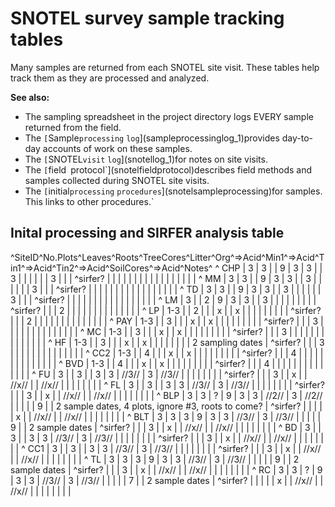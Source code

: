 # SNOTEL survey sample tracking tables

Many samples are returned from each SNOTEL site visit. These tables help
track them as they are processed and analyzed.

 **See also:**

* The sampling spreadsheet in the project directory logs EVERY sample returned from the field.
* The `[`Sample`processing`
`log`](sampleprocessinglog_1)provides day-to-day accounts of work on these samples.
* The `[`SNOTEL`visit`
`log`](snotellog_1)for notes on site visits.
* The `[`field`
`protocol`](snotelfieldprotocol)describes field methods and samples collected during SNOTEL site visits.
* The `[`initial`processing`
`procedures`](snotelsampleprocessing)for samples. This links to other procedures.`

## Inital processing and SIRFER analysis table

\^SiteID\^No.Plots\^Leaves\^Roots\^TreeCores\^Litter\^Org\^=&gt;Acid\^Min1\^=&gt;Acid\^Tin1\^=&gt;Acid\^Tin2\^=&gt;Acid\^SoilCores\^=&gt;Acid\^Notes\^
\^ CHP | 3 | 3 | | 9 | 3 | 3 | | 3 | | | | | | 3 | | | \^sirfer? | | | |
| | | | | | | | | | | | | \^ MM | 3 | 3 | | 9 | 3 | 3 | | 3 | | | | | |
3 | | | \^sirfer? | | | | | | | | | | | | | | | | | \^ TD | 3 | 3 | | 9
| 3 | 3 | | 3 | | | | | | 3 | | | \^sirfer? | | | | | | | | | | | | | |
| | | \^ LM | 3 | | 2 | 9 | 3 | 3 | | 3 | | | | | | | | | \^sirfer? | |
| 2 | | | | | | | | | | | | | | \^ LP | 1-3 | | 2 | | | x | | x | | | |
| | | | | \^sirfer? | | | 2 | | | | | | | | | | | | | | \^ PAY | 1-3 | |
3 | | | x | | x | | | | | | | | | \^sirfer? | | | 3 | | | | | | | | | |
| | | | \^ MC | 1-3 | | 3 | | | x | | x | | | | | | | | | \^sirfer? | |
| 3 | | | | | | | | | | | | | | \^ HF | 1-3 | | 3 | | | x | | x | | | |
| | | | 2 sampling dates | \^sirfer? | | | 3 | | | | | | | | | | | | | |
\^ CC2 | 1-3 | | 4 | | | x | | x | | | | | | | | | \^sirfer? | | | 4 | |
| | | | | | | | | | | | \^ BVD | 1-3 | | 4 | | | x | | x | | | | | | | |
| \^sirfer? | | | 4 | | | | | | | | | | | | | | \^ FU | 3 | | 3 | | 3 |
3 | //3// | 3 | //3// | | | | | | | | \^sirfer? | | | 3 | | x | | //x//
| | //x// | | | | | | | | \^ FL | 3 | | 3 | | 3 | 3 | //3// | 3 | //3//
| | | | | | | | \^sirfer? | | | 3 | | x | | //x// | | //x// | | | | | |
| | \^ BLP | 3 | 3 | ? | 9 | 3 | 3 | //2// | 3 | //2// | | | | | 9 | | 2
sample dates, 4 plots, ignore #3, roots to come? | \^sirfer? | | | | |
x | | //x// | | //x// | | | | | | | | \^ BLT | 3 | 3 | 3 | 9 | 3 | 3 |
//3// | 3 | //3// | | | | | 9 | | 2 sample dates | \^sirfer? | | | 3 | |
x | | //x// | | //x// | | | | | | | | \^ BD | 3 | | 3 | | 3 | 3 | //3//
| 3 | //3// | | | | | | | | \^sirfer? | | | 3 | | x | | //x// | | //x//
| | | | | | | | \^ CC1 | 3 | | 3 | | 3 | 3 | //3// | 3 | //3// | | | | |
| | | \^sirfer? | | | 3 | | x | | //x// | | //x// | | | | | | | | \^ TL
| 3 | 3 | 3 | 9 | 3 | 3 | //3// | 3 | //3// | | | | | 9 | | 2 sample
dates | \^sirfer? | | | 3 | | x | | //x// | | //x// | | | | | | | | \^
RC | 3 | 3 | ? | 9 | 3 | 3 | //3// | 3 | //3// | | | | | 7 | | 2 sample
dates | \^sirfer? | | | | | x | | //x// | | //x// | | | | | | | |
